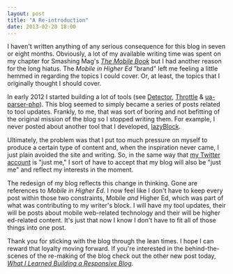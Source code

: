 ```yaml
---
layout: post
title: "A Re-introduction"
date: 2013-02-20 18:00
---
```


I haven't written anything of any serious consequence for this blog in seven or eight months. Obviously, a lot of my available writing time was spent on my chapter for Smashing Mag's [_The Mobile Book_](http://the-mobile-book.com) but I had another reason for the long hiatus. The _Mobile in Higher Ed_ "brand" left me feeling a little hemmed in regarding the topics I could cover. Or, at least, the topics that I originally thought I should cover. 

In early 2012 I started building a lot of tools (see [Detector](https://github.com/dmolsen/Detector), [Throttle](https://github.com/dmolsen/Throttle) & [ua-parser-php](https://github.com/dmolsen/ua-parser-php)). This blog seemed to simply became a series of posts related to tool updates. Frankly, to me, that was sort of boring and not befitting of the original mission of the blog so I stopped writing them. For example, I never posted about another tool that I developed, [lazyBlock](https://github.com/dmolsen/lazyBlock).

Ultimately, the problem was that I put too much pressure on myself to produce a certain type of content and, when the inspiration never came, I just plain avoided the site and writing. So, in the same way that [my Twitter account](http://twitter.com/dmolsen/) is "just me," I sort of have to accept that my blog will also be "just me" and reflect my interests in the moment.

The redesign of my blog reflects this change in thinking. Gone are references to _Mobile in Higher Ed_. I now feel like I don't have to keep every post within those two constraints, Mobile _and_ Higher Ed, which was part of what was contributing to my writer's block. I will have my tool updates, their will be posts about mobile web-related technology and their will be higher ed-related content. It's just that now I know I don't have to fit all of those things into one post.

Thank you for sticking with the blog through the lean times. I hope I can reward that loyalty moving forward. If you're interested in the behind-the-scenes of the re-making of the blog check out the other new post today, _[What I Learned Building a Responsive Blog]()_.
